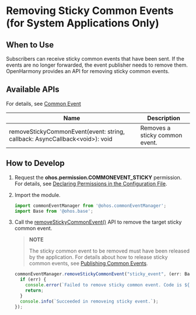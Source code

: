 # Removing Sticky Common Events (for System Applications Only)


## When to Use

Subscribers can receive sticky common events that have been sent. If the events are no longer forwarded, the event publisher needs to remove them. OpenHarmony provides an API for removing sticky common events.

## Available APIs

For details, see [Common Event](../reference/apis/js-apis-commonEventManager.md)

| Name| Description|
| -------- | -------- |
| removeStickyCommonEvent(event: string, callback: AsyncCallback\<void>): void | Removes a sticky common event.|


## How to Develop

1. Request the **ohos.permission.COMMONEVENT_STICKY** permission. For details, see [Declaring Permissions in the Configuration File](../security/accesstoken-guidelines.md#declaring-permissions-in-the-configuration-file).

2. Import the module.

   ```ts
   import commonEventManager from '@ohos.commonEventManager';
   import Base from '@ohos.base';
   ```

3. Call the [removeStickyCommonEvent()](../reference/apis/js-apis-commonEventManager.md#commoneventmanagerremovestickycommonevent10) API to remove the target sticky common event.

   > **NOTE**
   >
   > The sticky common event to be removed must have been released by the application. For details about how to release sticky common events, see [Publishing Common Events](common-event-publish.md).

   ```ts
   commonEventManager.removeStickyCommonEvent("sticky_event", (err: Base.BusinessError) => { // sticky_event indicates the name of the target sticky common event.
     if (err) {
       console.error(`Failed to remove sticky common event. Code is ${err.code}, message is ${err.message}`);
       return;
     }
     console.info(`Succeeded in removeing sticky event.`);
   });
   ```
